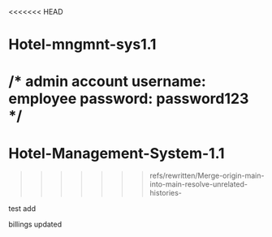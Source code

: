 <<<<<<< HEAD
# Hotel-mngmnt-sys1.1

/* admin account
 username: employee
 password: password123 */
=======
# Hotel-Management-System-1.1
>>>>>>> refs/rewritten/Merge-origin-main-into-main-resolve-unrelated-histories-

test add

billings updated
